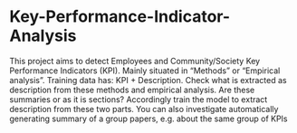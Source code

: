 # Key-Performance-Indicator-Analysis
This project aims to detect Employees and Community/Society Key Performance Indicators (KPI).  Mainly situated in “Methods” or “Empirical analysis”. Training data has: KPI + Description.  Check what is extracted as description from these methods and empirical analysis. Are these summaries or as it is sections? Accordingly train the model to extract description from these two parts. You can also investigate automatically generating summary of a group papers, e.g. about the same group of KPIs

